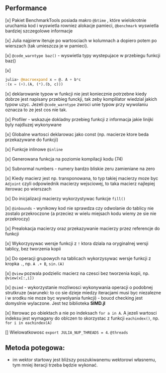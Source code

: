 ## Performance

[x] Pakiet BenchmarkTools posiada makro ``@btime`` , które wielokrotnie uruchamia kod i wyswietla rowniez alokacje pamieci,
``@benchmark`` wyswietla bardziej szczegolowe informacje

[x] Julia najpierw iteruje po wartosciach w kolumnach a dopiero potem po wierszach (tak umieszcza je w pamieci).

[x] ``@code_warntype baz()`` - wyswietla typy wystepujace w przebiegu funkcji baz()

[x]
```Julia
julia> @macroexpand x = @. A + b*c
:(x = (+).(A, (*).(b, c)))
```

[x] deklarowanie typow w funkcji nie jest koniecznie potrzebne kiedy dobrze jest napisany przebieg funckji, tak zeby komplilator wiedzial jakich typow uzyc. Jezeli ``@code_warntype`` zwroci unie typow przy wywolaniu oznacza to ze jest cos nie tak.

[x] Profiler - wskazuje dokladny przebieg funkcji z informacja jakie linijki byly najdluzej wykonywane

[x] Globalne wartosci deklarowac jako const (np. macierze ktore beda przekazywane do funkcji)

[x] Funkcje inlinowe ``@inline``

[x] Generowana funkcja na poziomie kompilacji kodu (74)

[x] Subnormal numbers - numery bardzo bliskie zeru zamieniane na zero

[x] Kiedy macierz jest np. transponowana, to typ takiej macierzy moze byc ``Adjoint`` czyli odpowiednik macierzy wejsciowej, to taka macierz najlepiej iterowac po wierszach

[x] Do inicjalizacji macierzy wykorzystywac funkcje ``fill()``

[x] ``@inbounds`` - wynikowy kod nie sprawdza czy odwolanie do tablicy nie zostalo przekroczone (a przeciez w wielu miejsach kodu wiemy ze sie nie przekroczy)

[x] Prealokacja macierzy oraz przekazywanie macierzy przez referencje do funkcji

[x] Wykorzysywac wersje funkcji z ``!`` ktora dziala na oryginalnej wersji tablicy, bez tworzenia kopii

[x] Do operacji grupowych na tablicach wykorzysywac wersje funkcji z kropka ``.``, np. ``A .+ B``, ``sin.(A)``

[x] ``@view`` pozwala podzielic macierz na czesci bez tworzenia kopii, np. ``@view(x[:,i])``

[x] ``@simd`` - wykorzystanie mozliwosci wykonywania operacji o podobnej strutkruze (waruneki: to co sie dzieje miedzy iteracjami musi byc niezalezne i w srodku nie moze byc wywolyania funkcji) - boucd checking jest domyslnie wylaczone. Jest tez biblioteka **SIMD.jl**

[x] Iterowac po obiektach a nie po indeksach ``for a in A``. A jezeli wartosci indeksu jest wymagany do oblczen to skorzystac z funkcji ``eachindex()``, np. ``for i in eachindex(A)``

[] Wielowatkowosc ``export JULIA_NUP_THREADS = 4``. ``@threads``

## Metoda potegowa:
- im wektor startowy jest bliższy poszukiwanemu wektorowi własnemu, tym mniej iteracji trzeba będzie wykonać.
